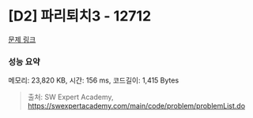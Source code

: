 # [D2] 파리퇴치3 - 12712 

[문제 링크](https://swexpertacademy.com/main/code/problem/problemDetail.do?contestProbId=AXuARWAqDkQDFARa) 

### 성능 요약

메모리: 23,820 KB, 시간: 156 ms, 코드길이: 1,415 Bytes



> 출처: SW Expert Academy, https://swexpertacademy.com/main/code/problem/problemList.do